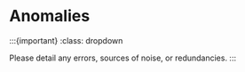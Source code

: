 
<br>

# Anomalies

:::{important}
:class: dropdown

Please detail any errors, sources of noise, or redundancies.
:::

<br>
<br>

<br>
<br>

<br>
<br>

<br>
<br>
